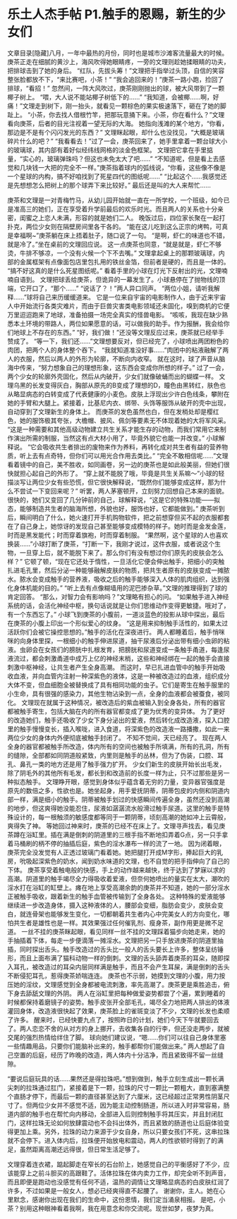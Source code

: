# 乐土人杰手帖 P1.触手的恩赐，新生的少女们

文章目录[隐藏]八月，一年中最热的月份，同时也是城市沙滩客流量最大的时候。庚茶正走在细腻的黄沙上，海风吹得她眼睛疼，一旁的文理则趁她揉眼睛的功夫，把排球击到了她的身后。
“红队，先拔头筹！”文理把手指举过头顶，自信的笑容整张脸都放不下，“来比赛吧，小茶！”
“我会追回来的！”庚茶一路小跑，捡回了排球，“看招！”
忽然间，一阵大风吹过，庚茶刚刚抛出的球，被大风带到了一颗椰子树上。
“喂，大人说不能站椰子树低下的……”
“我知道，会被椰……啊，好痛！”文理走到树下，刚一抬头，就看见一颗棕色的果实极速落下，砸在了她的脚趾上。
“小茶，你去找人借根竹竿，把那玩意捅下来。小茶，你在看什么？”文理看向庚茶，后者的目光注视着一望无际的大海。
她指向浅滩的某个地方，“你看，那边是不是有个闪闪发光的东西？”
文理眯起眼，却什么也没找见，“大概是玻璃碎片什么的吧？”
“我看看去！”过了一会，庚茶回来了，她手里拿着一颗台球大小的玻璃球，其内部有着好似经纬线网格的淡金色框架。
文理把它拿在手里掂量，“实心的，玻璃弹珠吗？但这也未免太大了吧……”
“不知道呢，但是看上去感觉和几块钱一大把的完全不一样。”庚茶指着球内的弧线说，“你看，这些像不像是一个星球的内构，搞不好咱找到了死星四代的图纸呢……”
“比起这个……我感觉还是先想想怎么把树上的那个球弄下来比较好。”
最后还是叫的大人来帮忙……

庚茶和文理是一对青梅竹马，从幼儿园开始就一直在一所学校，一个班级，如今已是准高三的她们，正在享受着升学前最后的欢乐时光。而且两人的关系也十分亲密，闺蜜之上恋人未满，形容的就是她们二人。
晚饭过后，四位家长聚在一起打扑克，两位少女则在隔壁房间里各干各的。
“能在这儿吃到这么正宗的烤鸭，可真是幸福啊~”庚茶躺在床上捂着肚子，随口说了一句。
“是啊，虾仁的味道也不错，就是冷了。”坐在桌前的文理回应说。
这一点庚茶也同意，“就是就是，虾仁不够烫，牛排不够凉，一个没有火候一个下不去嘴。”
文理拿起桌上的那颗玻璃球，内部的金属框架有点像面包店里包扎用的铁丝金箔，但前者是硬的，而且是一体的。
“搞不好这真的是什么死星图纸呢。”
看着手里的小球在灯光下反射出的光，文理喃喃自语到。
文理把球丢给庚茶，但诡异的一幕发生了。小球悬停在了抛物线的顶端，它开口了，“那个……”
“说话了？！”两人异口同声。
“两位小姐，请听我解释……”球将自己来历缓缓道来。
它是一位来自宇宙的电影制作人，由于近来宇宙人中开始流行各类灾难片，而由于巨兽灾害类电影领域还未固化，嗅到商机的它便万里迢迢跑来了地球，准备拍摄一场完全真实的怪兽电影。
“咳咳，我现在缺少熟悉本土环境的带路人，两位如果愿意的话，可以做我的助手。作为报酬，我会给你们地球上不存在的东西。”
“好，我们做！”还没等文理反应过来，庚茶就已经举手赞成了。
“等一下，我们还……”文理想要反对，但已经完了，小球喷出两团粉色的肉团，把两个人的身体整个吞下。
“我就知道准没好事……”肉团中的粘液融解了两人的衣服，然后以两人的外形为轮廓，不断向内收窄。
就在这时，球了声音从脑海中传来，“努力想象自己的理想形象，这东西会变成你所想的样子。”
过了一会，两个少女的轮廓外壳固化，然后从内破开，少女们就像破蛹而出的蝴蝶一样。
文理乌黑的长发变得灰白，胸部从原先的B变成了理想的D，瞳色由黑转红，肤色也从略显病态的白转变成了代表健康的小麦色。皮肤上浮现出少许白色线条，攀附在她的手臂和大腿上。紧接着，比基尼内衣、绑带、头饰等服饰从破开的壳中出现，自动穿到了文理新生的身体上。
而庚茶的发色虽然也白，但在发梢处却是樱红色，她的服饰极其夸张，大檐帽、披风、佩剑等要素无不体现着她的大将军风采。
“这是一种需要和其他高级动物建立共生关系才能生存的动物，而我们常用它来制作演出所需的制服，当然这有点大材小用了，毕竟外貌它也能一并改变。”
小球解释说。
“它会吸收共生者排出的废物来作为养料，再转化成对共生者有益的营养物质，听上去有点奇特，但你们可以用光合作用去类比。”
“完全不敢相信呢……”文理看着镜中的自己，美不胜收，如同画卷，另一边的庚茶也是如此般美丽，但她们很快就担心起自己的外形了。
“穿上就不能脱了哦，毕竟是共生关系嘛～”小球的轻描淡写让两位少女有些恐慌，但它很快解释说，“既然你们能够变成这样，那为什么不尝试一下变回来呢？”
听罢，两人茅塞顿开，立刻努力回想自己本来的面貌。很快的，她们又变回了几分钟前的自己，球解释说，“这是它的特殊功能——拟态，能够制造共生者的脑海所想，外貌也好，服饰也好，它都能做到。”
庚茶听到后，瞬间明白了什么，她火速打开手机购物软件，把之前想穿但买不起的衣服都套在了自己身上，她惊讶的发现自己甚至能够变成模特的样子。她时而是金发金莲，时而是黑发能代；时而穿着旗袍，时而穿着制服。
“果然啊，这个星球的人也喜欢换装……”小球打断了庚茶，“打断一下，我刚才说过，这件衣服，或者说这个生物，一旦穿上后，就不能脱下来了。那么你们有没有想过你们原先的皮肤会怎么样？”
它顿了顿，“现在它还处于惰性，一旦活化它便会伸出触手，把细小的突触扎进毛孔里，然后分泌一种能够融解皮肤的物质，把共生者原有的皮肤变成一摊脓水。脓水会变成触手的营养液，吸收之后的触手能够深入人体的肌肉组织，达到强化身体机能的目的。”
“听上去有点像糊墙用的泥巴掺杂草。”文理的推理得到了球的肯定回答。
“那么，对智力会有影响吗？”文理略有担心的问。
“如果触手进入神经系统的话，会活化神经中枢，换句话说就是让你们思维动作变得更敏捷。哦对了，有一个东西忘了。”
小球飞到庚茶的小腹前，一道淡蓝色的投影从球中探出，最后在庚茶的小腹上印出一个形似爱心的纹身。
“这是用来抑制触手活性的，如果太过活跃你们会被它操控思想的。”触手的活化在深夜进行。
两人都睡着后，触手悄咪咪的向身体里探，一根细小的触手伸进尿道，抽干尿液后分泌出带有细小虫卵的粘液。虫卵会在女孩们的膀胱中扎根发育，把膀胱和尿道变成一条触手甬道，每逢尿液流过，都会刺激甬道中成万上亿的神经末梢，这些和神经绑在一起的触手会直接刺激中枢神经，让共生者产生全身高潮。
而这时，早已扎进血管中的触手开始吸收血液，并向血管内注射一种深紫色的液体，这是一种被改造过的血液，组织成分大体不变，但血细胞全被替换成了具有相同功能的虫子。它们是寄生在触手服里的小生命，具有很强的感染力，其他生物沾染到一点，全身的血液都会被蚕食，被同化。
文理现在就属于这种情况，被改造后的紫血被输入到全身各处，所有的器官都被触手寄生，包括大脑在内的所有器官都变成了更为优秀的变异体。
为了更好的改造她们，触手还吸收了少女下身分泌出的爱液，然后转化成改造液，探入口腔里的触手慢慢变长，插入喉咙，进入食道，将深紫色的改造液一路播撒，如此一来两位少女的身体内外便彻底被触手封闭了。
不知不觉间，天已经亮了。
现在两人全身的器官都被触手所改造，体内所有的空间也被触手所填满，所有的孔洞，所有的缝隙，全部都如同阴道般紧致，内里则是触手的丛林，但为了伪装，口腔、耳孔、鼻孔一类的地方还是用了触手强力扩开。
少女们新生的皮肤开始长出毛发，除了阴毛外的其他所有毛发，都长到和改造前的长度一样为止，只不过那些是另一种拟态触手。
文理睁开眼，感觉到身体似乎蕴含着无穷的力量，变异器官强度是原先的数倍之多，性欲也是。她坐起身，用手爱抚阴蒂，阴蒂包皮的内侧和阴道内部一样，满是细小的触手。阴蒂被触手划过的快感瞬间传遍全身，虽然还没到高潮的地步，但这爽得她没能忍住，尿液如潺潺流水般滑过触手尿道。这里的触手是特殊设计的，每一根触须的敏感度都等同于一颗阴蒂，顷刻高潮的她如冲上云霄般，爽得失了神。
等她回过神来时，庚茶的已经不在床上了。文理寻声找去，看见庚茶蹲在浴缸里。插在满是倒刺的阴道里的三根手指不断地扣弄着G点，另一只手拿着马桶刷的柄不停的抽插后庭，紫色的淫水瀑布一样的流了一地。
因为闭着眼，庚茶完全没发觉有人正透过玻璃门看着她。她把腿打开成M字形，捧起巨大的乳房，吮吸起深紫色的奶水，闻到奶水味道的文理，也不自觉的把手指伸向了自己的下体。
庚茶享受着触电般的快感，手上的动作越来越快，终于达到了梦寐以求的高潮。阴道里的触手竭尽全力得吸收着爱液，但奈何她喷出的量实在太大，潮吹的淫水打在浴缸的缸壁上。瘫在地上享受高潮余韵的庚茶并不知道，她的一部分淫水正被触手吸收，跟着新生的触手血管被传输到了全身各处。
这种特殊的爱液能够继续进一步改造身体，摄入这种液体的人，腰部会变细，脂肪会变少，皮肤会变白，就连骨架也能够发生变化，一切都朝着共生者内心中完美女人的方向变化，哪怕共生者是雄性也是一样。其效果强过任何催乳剂、瘦身茶，副作用更是微不足道。
一丝不挂的庚茶眯起眼，看见同样一丝不挂的文理踩着猫步向她走来，她的手抽插着下体，每走一步便滴落一摊淫水。文理把另一只手放进庚茶的阴道里抽插，同时探出舌头。触手改造过的舌头比一般人的舌头要长上许多，整体呈纺锤形，而且上面布满了猫科动物一样的倒刺。文理的舌头舔弄着庚茶的耳朵，随即探入耳孔，被改造过的耳朵内层同样满是触手，而且不会产生耳屎，满是倒刺的舌头不断侵犯耳孔，惹得庚茶娇喘连连。
庚茶也不示弱，她摸到文理的小腹，用力按压她的淫纹，文理感觉到全身都被电流刺激，率先高潮了。庚茶更是乘胜追击，俯下身去舔舐文理的外阴。
两人在浴缸里把每种做爱姿势都尝了个遍，累到睡着的时候都保持着磨镜子的姿势。触手皮张开全部毛孔，竭尽全力地把两人排出的体液灌回身体，改造液很快起了效果，庚茶脸上的雀斑变淡了不少，文理的长发也柔顺了许多。
醒来时，已经快要九点了，按照昨日的计划，她们今天下午就要回去了。两人恋恋不舍的从对方的身上挪开，去收集各自的行李，但还没走两步，就被交尾的强烈热情给绊住了脚。
球向她们建议说，“嗯……你们可以往自己身体里塞一些情趣用品，只要你们能脑补出来的，触手都帮你们能做出来。”
两人想起了自己空置的后庭，经历了昨晚的改造，两人体内十分洁净，而且紧致得不留一丝缝隙。

“要说后庭玩具的话……果然还是得拉珠吧。”想到做到，触手立刻生成出一颗长满尖刺的拉珠通过肛门，紧接着是下一颗，拉珠的尺寸一颗比一颗粗大，直到塞满整个直肠才停下，而最后一颗的直径甚至达到了六厘米，这已经超过正常男性阴茎尺寸了。但两位少女并不感觉不适，因为能主动控制肠道，所以进入时非常容易，肠道内部的触手也在帮忙向内移动，全部进入后则控制触手将其压实，并且封闭肛门，这样拉珠无论如何放肆震动也不会抖出体外，而且紧致的肠道也让后庭体验变得更加上乘。另外，拉珠的动力来源于少女自身，所以只要女孩们不死，这串拉珠就不会停下。进入体内后，拉珠便开始放电和震动，两人的性欲顿时得到了的满足，虽然距离高潮还远得很，但日常生活足够了。

文理穿着连衣裙，踮起脚走在窄长的石台阶上，她感觉自己的平衡感好了不少，应该能穿上之前斗胆买的高跟鞋了。活体拉珠在体内卖力工作，却完全听不到声音，而且即便是跑动也没感觉有任何不适，温热的调情让文理略显病态的白皮肤红润了许多，不过如果是一般女人，想必已经爽得直不起腰了。
谢谢你，主人。她在心里默念，感谢你出现在我们的生命中，这份恩情，我们定当涌泉相报。
是吧，小茶？别用这种眼神看着我啊，我在用意念和你交流呢。现世如梦，夜梦为真。


